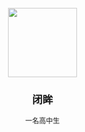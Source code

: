 <p align="center">
<img width="140" src="http://bimou1.3vkj.club/images/zhuren.jpg" />
<h2 align="center">闭眸</h2>
<p align="center">一名高中生</p>
</p>
